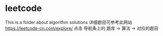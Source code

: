 # leetcode
This is a folder about algorithm solutions
详细题目可参考此网站 https://leetcode-cn.com/explore/
点击 导航条上的 题库 -> 算法 -> 对应的题目
